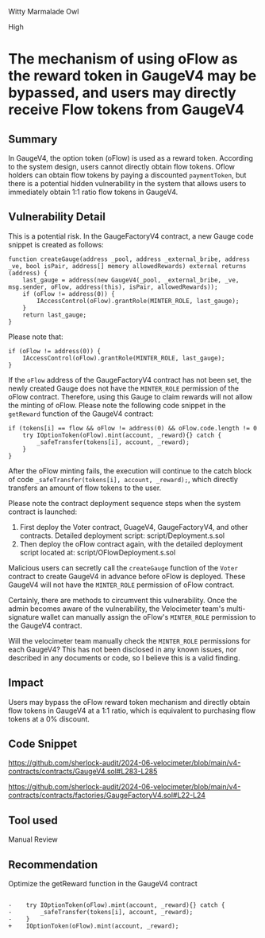 Witty Marmalade Owl

High

# The mechanism of using oFlow as the reward token in GaugeV4 may be bypassed, and users may directly receive Flow tokens from GaugeV4

## Summary
In GaugeV4, the option token (oFlow) is used as a reward token. According to the system design, users cannot directly obtain flow tokens. Oflow holders can obtain flow tokens by paying a discounted `paymentToken`, but there is a potential hidden vulnerability in the system that allows users to immediately obtain 1:1 ratio flow tokens in GaugeV4.
 
## Vulnerability Detail
This is a potential risk. In the GaugeFactoryV4 contract, a new Gauge code snippet is created as follows:
```solidity
function createGauge(address _pool, address _external_bribe, address _ve, bool isPair, address[] memory allowedRewards) external returns (address) {
    last_gauge = address(new GaugeV4(_pool, _external_bribe, _ve, msg.sender, oFlow, address(this), isPair, allowedRewards));
    if (oFlow != address(0)) {
        IAccessControl(oFlow).grantRole(MINTER_ROLE, last_gauge);
    }
    return last_gauge;
}
```
Please note that:
```solidity
if (oFlow != address(0)) {
    IAccessControl(oFlow).grantRole(MINTER_ROLE, last_gauge);
}
```
If the `oFlow` address of the GaugeFactoryV4 contract has not been set, the newly created Gauge does not have the `MINTER_ROLE` permission of the oFlow contract. Therefore, using this Gauge to claim rewards will not allow the minting of oFlow. Please note the following code snippet in the `getReward` function of the GaugeV4 contract:
```solidity
if (tokens[i] == flow && oFlow != address(0) && oFlow.code.length != 0
    try IOptionToken(oFlow).mint(account, _reward){} catch {
        _safeTransfer(tokens[i], account, _reward);
    }
}
```
After the oFlow minting fails, the execution will continue to the catch block of code `_safeTransfer(tokens[i], account, _reward);`, which directly transfers an amount of flow tokens to the user.
 
Please note the contract deployment sequence steps when the system contract is launched:
1. First deploy the Voter contract, GuageV4, GaugeFactoryV4, and other contracts. Detailed deployment script: script/Deployment.s.sol
2. Then deploy the oFlow contract again, with the detailed deployment script located at: script/OFlowDeployment.s.sol
 
Malicious users can secretly call the `createGauge` function of the `Voter`  contract to create GaugeV4 in advance before oFlow is deployed. These GaugeV4 will not have the `MINTER_ROLE`  permission of oFlow contract.
 
Certainly, there are methods to circumvent this vulnerability. Once the admin becomes aware of the vulnerability, the Velocimeter team's multi-signature wallet can manually assign the oFlow's `MINTER_ROLE` permission to the GaugeV4 contract.
 
Will the velocimeter team manually check the `MINTER_ROLE`  permissions for each GaugeV4? This has not been disclosed in any known issues, nor described in any documents or code, so I believe this is a valid finding.
 
## Impact
Users may bypass the oFlow reward token mechanism and directly obtain flow tokens in GaugeV4 at a 1:1 ratio, which is equivalent to purchasing flow tokens at a 0% discount.
 
 
## Code Snippet
https://github.com/sherlock-audit/2024-06-velocimeter/blob/main/v4-contracts/contracts/GaugeV4.sol#L283-L285
 
https://github.com/sherlock-audit/2024-06-velocimeter/blob/main/v4-contracts/contracts/factories/GaugeFactoryV4.sol#L22-L24
 
## Tool used
Manual Review
 
## Recommendation
Optimize the getReward function in the GaugeV4 contract
 

```solidity

-    try IOptionToken(oFlow).mint(account, _reward){} catch {
-        _safeTransfer(tokens[i], account, _reward);
-    }
+    IOptionToken(oFlow).mint(account, _reward);

```
